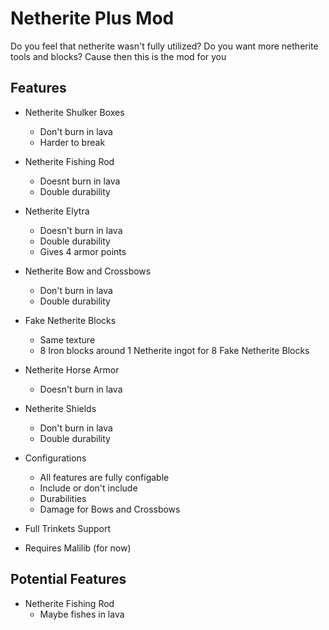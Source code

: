 # Netherite Plus Mod

Do you feel that netherite wasn't fully utilized? Do you want more netherite tools and blocks? Cause then this is the mod for you

## Features

* Netherite Shulker Boxes
  - Don't burn in lava
  - Harder to break
  
* Netherite Fishing Rod
  - Doesnt burn in lava
  - Double durability
  
* Netherite Elytra
  - Doesn't burn in lava
  - Double durability
  - Gives 4 armor points
  
* Netherite Bow and Crossbows
  - Don't burn in lava
  - Double durability
  
* Fake Netherite Blocks
  - Same texture
  - 8 Iron blocks around 1 Netherite ingot for 8 Fake Netherite Blocks

* Netherite Horse Armor
  - Doesn't burn in lava
  
* Netherite Shields
  - Don't burn in lava
  - Double durability
  
* Configurations
  - All features are fully configable
  - Include or don't include
  - Durabilities
  - Damage for Bows and Crossbows

* Full Trinkets Support
* Requires Malilib (for now)
## Potential Features
* Netherite Fishing Rod
  - Maybe fishes in lava
